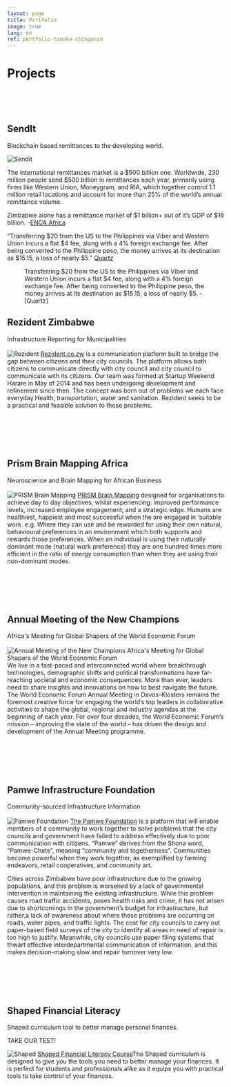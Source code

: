 ```yaml
---
layout: page
title: Portfolio
image: true
lang: en
ref: portfolio-tanaka-chingonzo
---
```


# Projects
<br>
<br>
<br>

## SendIt
Blockchain based remittances to the developing world.

![Sendit](/assets/images/posts/SendIt.png)

The international remittances market is a $500 billion one. Worldwide, 230 million people send $500 billion in remittances each year, primarily using firms like Western Union, Moneygram, and RIA, which together control 1.1 million retail locations and account for more than 25% of the world’s annual remittance volume. 

Zimbabwe alone has a remittance market of $1 billion+ out of it’s GDP of $16 billion. -[ENCA Africa](http://www.enca.com/africa/zimbabwe%E2%80%99s-diaspora-remittances-reach-1billion)

“Transferring $20 from the US to the Philippines via Viber and Western Union incurs a flat $4 fee, along with a 4% foreign exchange fee. After being converted to the Philippine peso, the money arrives at its destination as $15.15, a loss of nearly $5.” [Quartz](https://qz.com/775159/theres-a-500-billion-remittance-market-and-bitcoin-startups-want-in-on-it/)

<figure class="sidebar">
  <figcaption>Transferring $20 from the US to the Philippines via Viber and Western Union incurs a flat $4 fee, along with a 4% foreign exchange fee. After being converted to the Philippine peso, the money arrives at its destination as $15.15, a loss of nearly $5. -[Quartz]</figcaption>
</figure>

## Rezident Zimbabwe
Infrastructure Reporting for Municipalities
<br>
<br>
![Rezident](/assets/images/posts/Rezident.png)
[Rezident.co.zw](http://www.rezident.co.zw/) is a communication platform built to bridge the gap between citizens and their city councils. The platform allows both citizens to communicate directly with city council and city council to communicate with its citizens. Our team was formed at Startup Weekend Harare in May of 2014 and has been undergoing development and refinement since then. The concept was born out of problems we each face everyday.Health, transportation, water and sanitation. Rezident seeks to be a practical and feasible solution to those problems.
<br>
<br>
<br>
<br>
<br>
<br>

## Prism Brain Mapping Africa
Neuroscience and Brain Mapping for African Business
<br>
<br>
![PRISM Brain Mapping](/assets/images/posts/PrismAfrica.png)
[PRISM Brain Mapping](http://prismafrica.com/) designed for organisations to achieve day to day objectives, whilst experiencing: improved performance levels,
increased employee engagement; and a strategic edge.
Humans are healthiest, happiest and most successful when the are engaged in ‘suitable work. e.g. Where they can use and be rewarded for using their own natural, behavioural preferences in an environment which both supports and rewards those preferences. When an individual is using their naturally dominant mode (natural work preference) they are one hundred times more efficient in the ratio of energy consumption than when they are using their non-dominant modes.
<br>
<br>
<br>
<br>
<br>
<br>

## Annual Meeting of the New Champions
Africa's Meeting for Global Shapers of the World Economic Forum
<br>
<br>
![Annual Meeting of the New Champions
Africa's Meeting for Global Shapers of the World Economic Forum](/assets/images/posts/AMS.png)
We live in a fast-paced and interconnected world where breakthrough technologies, demographic shifts and political transformations have far-reaching societal and economic consequences. More than ever, leaders need to share insights and innovations on how to best navigate the future. The World Economic Forum Annual Meeting in Davos-Klosters remains the foremost creative force for engaging the world’s top leaders in collaborative activities to shape the global, regional and industry agendas at the beginning of each year. For over four decades, the World Economic Forum’s mission – improving the state of the world – has driven the design and development of the Annual Meeting programme.
<br>
<br>
<br>
<br>
<br>
<br>

## Pamwe Infrastructure Foundation
Community-sourced Infrastructure Information
<br>
<br>
![Pamwe Foundation](/assets/images/posts/Pamwe.png)
[The Pamwe Foundation](https://github.com/tanakachingonzo/pamwe_foundation_project) is a platform that will enable members of a community to work together to solve problems that the city councils and government have failed to address effectively due to poor communication with citizens. “Pamwe” derives from the Shona word, “Pamwe-Chete”, meaning “community and togetherness”. Communities become powerful when they work together, as exemplified by farming endeavors, retail cooperatives, and community art.

Cities across Zimbabwe have poor infrastructure due to the growing populations, and this problem is worsened by a lack of governmental intervention in maintaining the existing infrastructure. While this problem causes road traffic accidents, poses health risks and crime, it has not arisen due to shortcomings in the government’s budget for infrastructure, but rather,a lack of awareness about where these problems are occurring on roads, water pipes, and traffic lights. The cost for city councils to carry out paper-based field surveys of the city to identify all areas in need of repair is too high to justify. Meanwhile, city councils use paper filing systems that thwart effective interdepartmental communication of information, and this makes decision-making slow and repair turnover very low.
<br>
<br>
<br>
<br>
<br>
<br>

## Shaped Financial Literacy
Shaped curriculum tool to better manage personal finances.

TAKE OUR TEST!

![Shaped](/assets/images/posts/Shaped.png)
[Shaped Financial Literacy Course](http://shaped.org.zw/)The Shaped curriculum is designed to give you the tools you need to better manage your finances. It is perfect for students and professionals alike as it equips you with practical tools to take control of your finances.
<br>
<br>
<br>
<br>
<br>
<br>